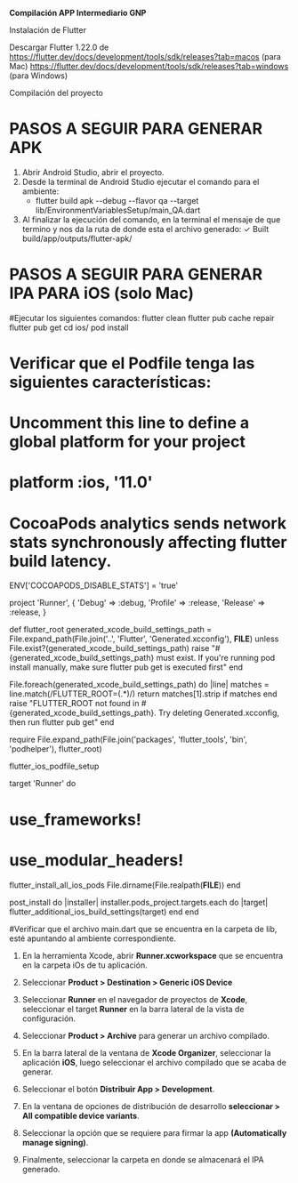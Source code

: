 **Compilación APP Intermediario GNP**

Instalación de Flutter

Descargar Flutter 1.22.0 de
https://flutter.dev/docs/development/tools/sdk/releases?tab=macos (para Mac)
https://flutter.dev/docs/development/tools/sdk/releases?tab=windows (para Windows)

Compilación del proyecto [](url)

# PASOS A SEGUIR PARA GENERAR APK

1.  Abrir Android Studio, abrir el proyecto.
2.  Desde la terminal de Android Studio ejecutar el comando para el ambiente:
    -  flutter build apk --debug --flavor qa --target lib/EnvironmentVariablesSetup/main_QA.dart
3. Al finalizar la ejecución del comando, en la terminal el mensaje de que termino y nos da la ruta de donde esta el archivo generado:
 ✓ Built build/app/outputs/flutter-apk/


# PASOS A SEGUIR PARA GENERAR IPA PARA iOS (solo Mac)

#Ejecutar los siguientes comandos:
flutter clean
flutter pub cache repair
flutter pub get
cd ios/ pod install

# Verificar que el Podfile tenga las siguientes características:


# Uncomment this line to define a global platform for your project
# platform :ios, '11.0'

# CocoaPods analytics sends network stats synchronously affecting flutter build latency.
ENV['COCOAPODS_DISABLE_STATS'] = 'true'

project 'Runner', {
  'Debug' => :debug,
  'Profile' => :release,
  'Release' => :release,
}

def flutter_root
  generated_xcode_build_settings_path = File.expand_path(File.join('..', 'Flutter', 'Generated.xcconfig'), __FILE__)
  unless File.exist?(generated_xcode_build_settings_path)
    raise "#{generated_xcode_build_settings_path} must exist. If you're running pod install manually, make sure flutter pub get is executed first"
  end

  File.foreach(generated_xcode_build_settings_path) do |line|
    matches = line.match(/FLUTTER_ROOT\=(.*)/)
    return matches[1].strip if matches
  end
  raise "FLUTTER_ROOT not found in #{generated_xcode_build_settings_path}. Try deleting Generated.xcconfig, then run flutter pub get"
end

require File.expand_path(File.join('packages', 'flutter_tools', 'bin', 'podhelper'), flutter_root)

flutter_ios_podfile_setup

target 'Runner' do
 # use_frameworks!
 # use_modular_headers!

  flutter_install_all_ios_pods File.dirname(File.realpath(__FILE__))
end

post_install do |installer|
  installer.pods_project.targets.each do |target|
    flutter_additional_ios_build_settings(target)
  end
end

#Verificar que el archivo main.dart que se encuentra en la carpeta de lib, esté apuntando al ambiente correspondiente.

1.  En la herramienta Xcode, abrir **Runner.xcworkspace** que se encuentra en la carpeta iOs de tu aplicación.
    
2.  Seleccionar **Product > Destination > Generic iOS Device**
    
3.  Seleccionar **Runner** en el navegador de proyectos de **Xcode**, seleccionar el target **Runner** en la barra lateral de la vista de configuración.
    
4.  Seleccionar **Product > Archive** para generar un archivo compilado.
    
5.  En la barra lateral de la ventana de **Xcode Organizer**, seleccionar la aplicación **iOS**, luego seleccionar el archivo compilado que se acaba de generar.
    
6.  Seleccionar el botón **Distribuir App > Development**.
    
7.  En la ventana de opciones de distribución de desarrollo **seleccionar > All compatible device variants**.
    
8.  Seleccionar la opción que se requiere para firmar la app **(Automatically manage signing)**.
    
9.  Finalmente, seleccionar la carpeta en donde se almacenará el IPA generado.

